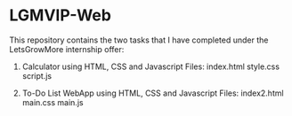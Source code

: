 # LGMVIP-Web

This repository contains the two tasks that I have completed under the LetsGrowMore internship offer:

1) Calculator using HTML, CSS and Javascript
    Files:
    index.html
    style.css
    script.js
    
2) To-Do List WebApp using HTML, CSS and Javascript
    Files:
    index2.html
    main.css
    main.js
